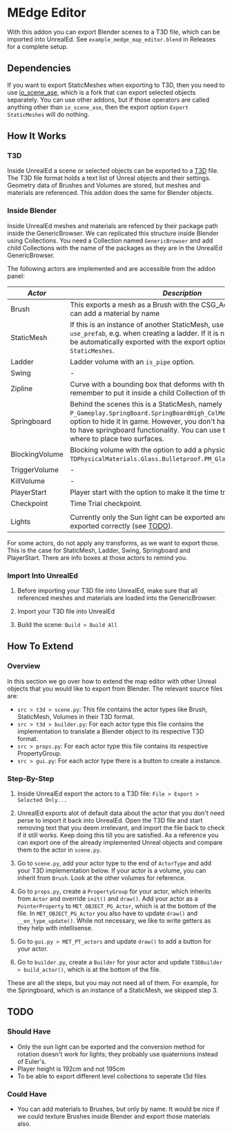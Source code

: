 # MEdge Editor

With this addon you can export Blender scenes to a T3D file, which can be imported into UnrealEd. See `example_medge_map_editor.blend` in Releases for a complete setup.

## Dependencies

If you want to export StaticMeshes when exporting to T3D, then you need to use [io_scene_ase](https://github.com/medge-tools/io_scene_ase), which is a fork that can export selected objects separately. You can use other addons, but if those operators are called anything other than `io_scene_ase`, then the export option `Export StaticMeshes` will do nothing.

## How It Works

### T3D

Inside UnrealEd a scene or selected objects can be exported to a [T3D](https://wiki.beyondunreal.com/Legacy:T3D_File) file. The T3D file format holds a text list of Unreal objects and their settings. Geometry data of Brushes and Volumes are stored, but meshes and materials are referenced. This addon does the same for Blender objects.

### Inside Blender

Inside UnrealEd meshes and materials are refenced by their package path inside the GenericBrowser. We can replicated this structure inside Blender using Collections. You need a Collection named `GenericBrowser` and add child Collections with the name of the packages as they are in the UnrealEd GenericBrowser. 

The following actors are implemented and are accessible from the addon panel:

| *Actor*        | *Description*
|----------------|----------------
| Brush          | This exports a mesh as a Brush with the CSG_Add option and you can add a material by name
| StaticMesh     | If this is an instance of another StaticMesh, use the option `use_prefab`, e.g. when creating a ladder. If it is not an instance, it will be automatically exported with the export option `Export StaticMeshes`.
| Ladder         | Ladder volume with an `is_pipe` option.
| Swing          | -
| Zipline        | Curve with a bounding box that deforms with the curve. Do remember to put it inside a child Collection of the GenericBrowser.
| Springboard    | Behind the scenes this is a StaticMesh, namely `P_Gameplay.SpringBoard.SpringBoardHigh_ColMesh` and it has an option to hide it in game. However, you don't have to use this mesh to have springboard functionality. You can use this as a reference of where to place two surfaces.
| BlockingVolume | Blocking volume with the option to add a physical material like `TDPhysicalMaterials.Glass.Bulletproof.PM_Glass_BulletproofSlide`. 
| TriggerVolume  | -
| KillVolume     | - 
| PlayerStart    | Player start with the option to make it the time trial start.
| Checkpoint     | Time Trial checkpoint.
|                |
| Lights         | Currently only the Sun light can be exported and rotations are not exported correctly (see [TODO](#todo)).

For some actors, do not apply any transforms, as we want to export those. This is the case for StaticMesh, Ladder, Swing, Springboard and PlayerStart. There are info boxes at those actors to remind you.

### Import Into UnrealEd

1. Before importing your T3D file into UnrealEd, make sure that all referenced meshes and materials are loaded into the GenericBrowser. 

2. Import your T3D file into UnrealEd

3. Build the scene: `Build > Build All`

## How To Extend

### Overview

In this section we go over how to extend the map editor with other Unreal objects that you would like to export from Blender. The relevant source files are:

- `src > t3d > scene.py`: This file contains the actor types like Brush, StaticMesh, Volumes in their T3D format.
- `src > t3d > builder.py`: For each actor type this file contains the implementation to translate a Blender object to its respective T3D format.
- `src > props.py`: For each actor type this file contains its respective PropertyGroup.
- `src > gui.py`: For each actor type there is a button to create a instance.

### Step-By-Step

1. Inside UnrealEd export the actors to a T3D file: `File > Export > Selected Only...`

2. UnrealEd exports alot of default data about the actor that you don't need perse to import it back into UnrealEd. Open the T3D file and start removing text that you deem irrelevant, and import the file back to check if it still works. Keep doing this till you are satisfied. As a reference you can export one of the already implemented Unreal objects and compare them to the actor in `scene.py`.

3. Go to `scene.py`, add your actor type to the end of `ActorType` and add your T3D implementation below. If your actor is a volume, you can inherit from `Brush`. Look at the other volumes for reference.

4. Go to `props.py`, create a `PropertyGroup` for your actor, which inherits from `Actor` and override `init()` and `draw()`. Add your actor as a `PointerProperty` to `MET_OBJECT_PG_Actor`, which is at the bottom of the file. In `MET_OBJECT_PG_Actor` you also have to update `draw()` and `__on_type_update()`. While not necessary, we like to write getters as they help with intellisense.

5. Go to `gui.py > MET_PT_actors` and update `draw()` to add a button for your actor.

6. Go to `builder.py`, create a `Builder` for your actor and update `T3DBuilder > build_actor()`, which is at the bottom of the file.

These are all the steps, but you may not need all of them. For example, for the Springboard, which is an instance of a StaticMesh, we skipped step 3. 

## TODO

### Should Have
- Only the sun light can be exported and the conversion method for rotation doesn't work for lights; they probably use quaternions instead of Euler's.
- Player height is 192cm and not 195cm
- To be able to export different level collections to seperate t3d files

### Could Have
- You can add materials to Brushes, but only by name. It would be nice if we could texture Brushes inside Blender and export those materials also.
